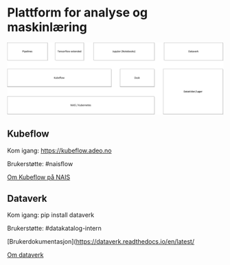 # Plattform for analyse og maskinlæring

![Hovedkomponenter](Analyseplattform.png)

## Kubeflow

Kom igang: https://kubeflow.adeo.no

Brukerstøtte: #naisflow

[Om Kubeflow på NAIS](kubeflow/README.md)

## Dataverk

Kom igang: pip install dataverk

Brukerstøtte: #datakatalog-intern

[Brukerdokumentasjon](https://dataverk.readthedocs.io/en/latest/

[Om dataverk](dataverk/README.md)


